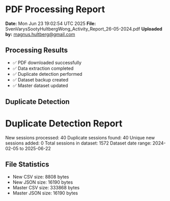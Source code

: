 # PDF Processing Report

**Date:** Mon Jun 23 19:02:54 UTC 2025
**File:** SvenVarysSootyHultbergWong_Activity_Report_26-05-2024.pdf
**Uploaded by:** magnus.hultberg@gmail.com

## Processing Results
- ✅ PDF downloaded successfully
- ✅ Data extraction completed
- ✅ Duplicate detection performed
- ✅ Dataset backup created
- ✅ Master dataset updated

## Duplicate Detection
Duplicate Detection Report
========================
New sessions processed: 40
Duplicate sessions found: 40
Unique new sessions added: 0
Total sessions in dataset: 1572
Dataset date range: 2024-02-05 to 2025-06-22

## File Statistics
- New CSV size: 8808 bytes
- New JSON size: 16190 bytes
- Master CSV size: 333868 bytes
- Master JSON size: 16190 bytes

